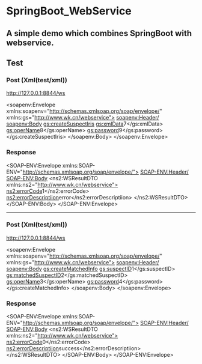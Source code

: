 # SpringBoot_WebService
## A simple demo which combines SpringBoot with webservice.

## Test
### Post (Xml(test/xml))
http://127.0.0.1:8844/ws

<soapenv:Envelope xmlns:soapenv="http://schemas.xmlsoap.org/soap/envelope/"
xmlns:gs="http://www.wk.cn/webservice">
<soapenv:Header/>
<soapenv:Body>
<gs:createSuspectIris>
<gs:xmlData>7</gs:xmlData>
<gs:operName>8</gs:operName>
<gs:password>9</gs:password>
</gs:createSuspectIris>
</soapenv:Body>
</soapenv:Envelope>

### Response 

<SOAP-ENV:Envelope xmlns:SOAP-ENV="http://schemas.xmlsoap.org/soap/envelope/">
<SOAP-ENV:Header/>
<SOAP-ENV:Body>
<ns2:WSResultDTO xmlns:ns2="http://www.wk.cn/webservice">
<ns2:errorCode>1</ns2:errorCode>
<ns2:errorDescriptiion>error</ns2:errorDescriptiion>
</ns2:WSResultDTO>
</SOAP-ENV:Body>
</SOAP-ENV:Envelope>

-----

### Post (Xml(test/xml))
http://127.0.0.1:8844/ws

<soapenv:Envelope xmlns:soapenv="http://schemas.xmlsoap.org/soap/envelope/"
xmlns:gs="http://www.wk.cn/webservice">
<soapenv:Header/>
<soapenv:Body>
<gs:createMatchedInfo>
<gs:suspectID>1</gs:suspectID>
<gs:matchedSuspectID>2</gs:matchedSuspectID>
<gs:operName>3</gs:operName>
<gs:password>4</gs:password>
</gs:createMatchedInfo>
</soapenv:Body>
</soapenv:Envelope>

### Response 

<SOAP-ENV:Envelope xmlns:SOAP-ENV="http://schemas.xmlsoap.org/soap/envelope/">
<SOAP-ENV:Header/>
<SOAP-ENV:Body>
<ns2:WSResultDTO xmlns:ns2="http://www.wk.cn/webservice">
<ns2:errorCode>0</ns2:errorCode>
<ns2:errorDescriptiion>success</ns2:errorDescriptiion>
</ns2:WSResultDTO>
</SOAP-ENV:Body>
</SOAP-ENV:Envelope>

